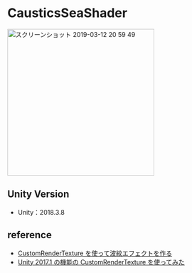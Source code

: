 # CausticsSeaShader

<img width="330" alt="スクリーンショット 2019-03-12 20 59 49" src="https://user-images.githubusercontent.com/44670044/54198559-2092ec80-450a-11e9-8c09-e477bf9a092c.png">

## Unity Version

- Unity：2018.3.8

## reference

- [CustomRenderTexture を使って波紋エフェクトを作る](http://edom18.hateblo.jp/entry/2018/08/23/132157)
- [Unity 2017.1 の機能の CustomRenderTexture を使ってみた](http://tips.hecomi.com/entry/2017/05/17/020037)
